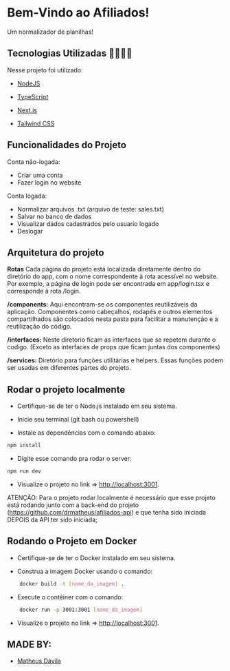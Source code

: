 # Bem-Vindo ao Afiliados!

Um normalizador de planilhas!

## Tecnologias Utilizadas 👨‍💻👨‍💻

Nesse projeto foi utilizado:

- [NodeJS](https://nodejs.org/en/)

- [TypeScript](https://www.typescriptlang.org/)

- [Next.js](https://nextjs.org/)

- [Tailwind CSS](https://tailwindcss.com/)

## Funcionalidades do Projeto

Conta não-logada:

- Criar uma conta
- Fazer login no website

Conta logada:

- Normalizar arquivos .txt (arquivo de teste: sales.txt)
- Salvar no banco de dados
- Visualizar dados cadastrados pelo usuario logado
- Deslogar

## Arquitetura do projeto

**Rotas** Cada página do projeto está localizada diretamente dentro do diretório do app, com o nome correspondente à rota acessível no website. Por exemplo, a página de login pode ser encontrada em app/login.tsx e corresponde à rota /login.

**/components:** Aqui encontram-se os componentes reutilizáveis da aplicação. Componentes como cabeçalhos, rodapés e outros elementos compartilhados são colocados nesta pasta para facilitar a manutenção e a reutilização do código.

**/interfaces:** Neste diretorio ficam as interfaces que se repetem durante o codigo. (Exceto as interfaces de props que ficam juntas dos componentes)

**/services:** Diretório para funções utilitárias e helpers. Essas funções podem ser usadas em diferentes partes do projeto.

## Rodar o projeto localmente

- Certifique-se de ter o Node.js instalado em seu sistema.

- Inicie seu terminal (git bash ou powershell)

- Instale as dependências com o comando abaixo:

```bash
npm install
```

- Digite esse comando pra rodar o server:

```bash
npm run dev
```

- Visualize o projeto no link => [http://localhost:3001](http://localhost:3001).

ATENÇÃO: Para o projeto rodar localmente é necessário que esse projeto está rodando junto com a back-end do projeto (https://github.com/drmatheus/afiliados-api) e que tenha sido iniciada DEPOIS da API ter sido iniciada;

## Rodando o Projeto em Docker

- Certifique-se de ter o Docker instalado em seu sistema.

- Construa a imagem Docker usando o comando:

```bash
    docker build -t [nome_da_imagem] .
```

- Execute o contêiner com o comando:

```bash
    docker run -p 3001:3001 [nome_da_imagem]
```

- Visualize o projeto no link => [http://localhost:3001](http://localhost:3001).

## MADE BY:

- [Matheus Dávila](https://github.com/drmatheus)
